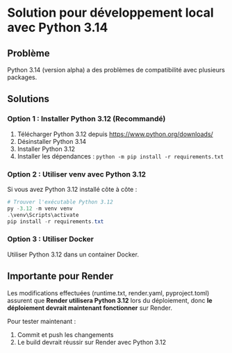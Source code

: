 # Solution pour développement local avec Python 3.14

## Problème
Python 3.14 (version alpha) a des problèmes de compatibilité avec plusieurs packages.

## Solutions

### Option 1 : Installer Python 3.12 (Recommandé)
1. Télécharger Python 3.12 depuis https://www.python.org/downloads/
2. Désinstaller Python 3.14
3. Installer Python 3.12
4. Installer les dépendances : `python -m pip install -r requirements.txt`

### Option 2 : Utiliser venv avec Python 3.12
Si vous avez Python 3.12 installé côte à côte :
```powershell
# Trouver l'exécutable Python 3.12
py -3.12 -m venv venv
.\venv\Scripts\activate
pip install -r requirements.txt
```

### Option 3 : Utiliser Docker
Utiliser Python 3.12 dans un container Docker.

## Importante pour Render
Les modifications effectuées (runtime.txt, render.yaml, pyproject.toml) assurent que **Render utilisera Python 3.12** lors du déploiement, donc **le déploiement devrait maintenant fonctionner** sur Render.

Pour tester maintenant :
1. Commit et push les changements
2. Le build devrait réussir sur Render avec Python 3.12
